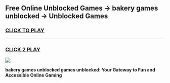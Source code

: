 
## Free Online Unblocked Games → bakery games unblocked → Unblocked Games
<h3>
<a href="https://premium.freeplayer.one?title=bakery_games_unblocked&ref=21F">CLICK TO PLAY</a></h3>
<hr>

<h3>
<a href="https://premium.freeplayer.one?title=bakery_games_unblocked&ref=21F">CLICK 2 PLAY</a>
  
</h3>

<a href="https://premium.freeplayer.one?title=bakery_games_unblocked&ref=21F/"><img src="https://clearcache.store/games.png"></a>


**bakery games unblocked games unblocked: Your Gateway to Fun and Accessible Online Gaming**
